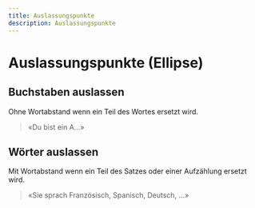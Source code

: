 ```yaml
---
title: Auslassungspunkte
description: Auslassungspunkte
---
```

# Auslassungspunkte (Ellipse)
## Buchstaben auslassen

Ohne Wortabstand wenn ein Teil des Wortes ersetzt wird.
> «Du bist ein A…»

## Wörter auslassen
Mit Wortabstand wenn ein Teil des Satzes oder einer Aufzählung ersetzt wird.
> «Sie sprach Französisch, Spanisch, Deutsch, …»
